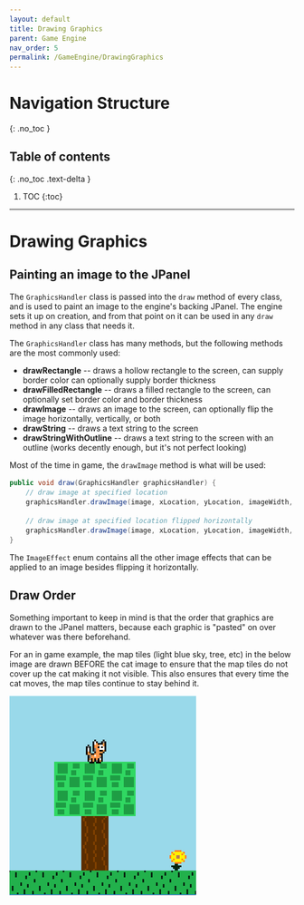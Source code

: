 ```yaml
---
layout: default
title: Drawing Graphics
parent: Game Engine
nav_order: 5
permalink: /GameEngine/DrawingGraphics
---
```


# Navigation Structure
{: .no_toc }

## Table of contents
{: .no_toc .text-delta }

1. TOC
{:toc}

---

# Drawing Graphics

## Painting an image to the JPanel

The `GraphicsHandler` class is passed into the `draw` method of every class, and is used to paint an image to the engine's backing JPanel.
The engine sets it up on creation, and from that point on it can be used in any `draw` method in any class that needs it.

The `GraphicsHandler` class has many methods, but the following methods are the most commonly used:
- **drawRectangle** -- draws a hollow rectangle to the screen, can supply border color can optionally supply border thickness
- **drawFilledRectangle** -- draws a filled rectangle to the screen, can optionally set border color and border thickness
- **drawImage** -- draws an image to the screen, can optionally flip the image horizontally, vertically, or both
- **drawString** -- draws a text string to the screen
- **drawStringWithOutline** -- draws a text string to the screen with an outline (works decently enough, but it's not perfect looking)

Most of the time in game, the `drawImage` method is what will be used:

```java
public void draw(GraphicsHandler graphicsHandler) {
    // draw image at specified location
    graphicsHandler.drawImage(image, xLocation, yLocation, imageWidth, imageHeight);

    // draw image at specified location flipped horizontally
    graphicsHandler.drawImage(image, xLocation, yLocation, imageWidth, imageHeight, ImageEffect.FLIP_HORIZONTAL);
}
```

The `ImageEffect` enum contains all the other image effects that can be applied to an image besides flipping it horizontally.

## Draw Order

Something important to keep in mind is that the order that graphics are drawn to the JPanel matters, because each graphic
is "pasted" on over whatever was there beforehand.

For an in game example, the map tiles (light blue sky, tree, etc) in the below image are drawn BEFORE the cat image to ensure
that the map tiles do not cover up the cat making it not visible. This also ensures that every time the cat moves, the map tiles
continue to stay behind it.

![game-screen-3.png](../../assets/images/game-screen-3.png)

